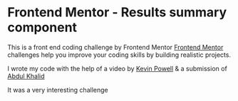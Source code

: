 # Frontend Mentor - Results summary component

This is a front end coding challenge by Frontend Mentor
[Frontend Mentor](https://www.frontendmentor.io) challenges help you improve your coding skills by building realistic projects.

I wrote my code with the help of a video by [Kevin Powell](https://youtu.be/KqFAs5d3Yl8) & a submission of [Abdul Khalid](https://github.com/0xabdulkhalid)

It was a very interesting challenge